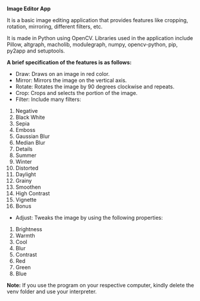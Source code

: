 **Image Editor App**

It is a basic image editing application that provides features like cropping, rotation, mirroring, different filters, etc. 

It is made in Python using OpenCV. Libraries used in the application include Pillow, altgraph, macholib, modulegraph, numpy, opencv-python, pip, py2app and setuptools.

**A brief specification of the features is as follows:**

- Draw: Draws on an image in red color.
- Mirror: Mirrors the image on the vertical axis.
- Rotate: Rotates the image by 90 degrees clockwise and repeats.
- Crop: Crops and selects the portion of the image.
- Filter: Include many filters:
1. Negative
1. Black White 
1. Sepia 
1. Emboss
1. Gaussian Blur
1. Median Blur
1. Details
1. Summer
1. Winter
1. Distorted
1. Daylight 
1. Grainy
1. Smoothen
1. High Contrast
1. Vignette
1. Bonus        
- Adjust: Tweaks the image by using the following properties:
1. Brightness
1. Warmth
1. Cool
1. Blur
1. Contrast
1. Red
1. Green
1. Blue

**Note:** If you use the program on your respective computer, kindly delete the venv folder and use your interpreter.
